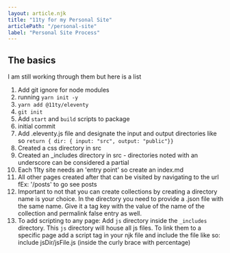 ```yaml
---
layout: article.njk
title: "11ty for my Personal Site"
articlePath: "/personal-site"
label: "Personal Site Process"
---
```


## The basics

I am still working through them but here is a list

1. Add git ignore for node modules
2. running `yarn init -y`
3. `yarn add @11ty/eleventy`
4. `git init`
5. Add `start` and `build` scripts to package
6. initial commit
7. Add .eleventy.js file and designate the input and output directories like so `return { dir: { input: "src", output: "public"}}`
8. Created a css directory in src
9. Created an _includes directory in src - directories noted with an underscore can be considered a partial
10. Each 11ty site needs an 'entry point' so create an index.md
11. All other pages created after that can be visited by navigating to the url fEx: '/posts' to go see posts
12. Important to not that you can create collections by creating a directory name is your choice. In the directory you need to provide a .json file with the same name. Give it a tag key with the value of the name of the collection and permalink false entry as well.
13. To add scripting to any page: Add `js` directory inside the `_includes` directory. This `js` directory will house all js files. To link them to a specific page add a script tag in your njk file and include the file like so: include jsDir/jsFile.js (inside the curly brace with percentage)
